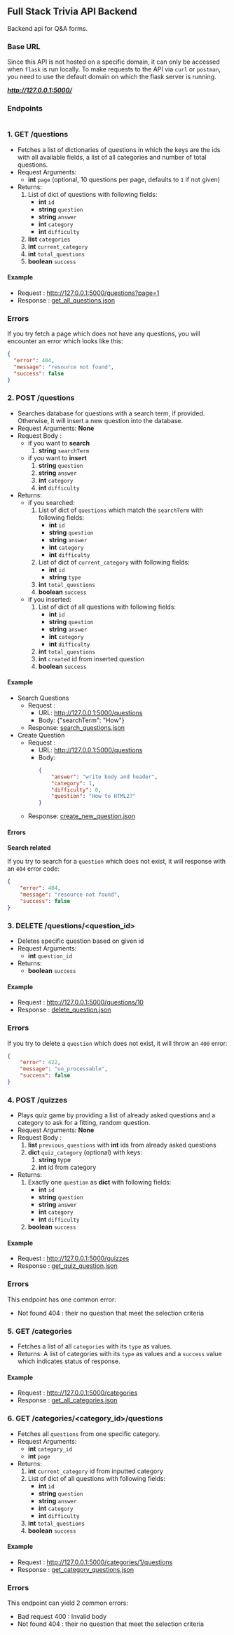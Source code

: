 ## Full Stack Trivia API Backend

Backend api for Q&A forms.

### Base URL

Since this API is not hosted on a specific domain, it can only be accessed when
`flask` is run locally. To make requests to the API via `curl` or `postman`,
you need to use the default domain on which the flask server is running.

**_http://127.0.0.1:5000/_**

### Endpoints


# <a name="get-questions"></a>
### 1. GET /questions

- Fetches a list of dictionaries of questions in which the keys are the ids with all available fields, a list of all categories and number of total questions.
- Request Arguments: 
    - **int** `page` (optional, 10 questions per page, defaults to `1` if not given)
- Returns: 
  1. List of dict of questions with following fields:
      - **int** `id`
      - **string** `question`
      - **string** `answer`
      - **int** `category`
      - **int** `difficulty`
  2. **list** `categories`
  3. **int** `current_category`
  4. **int** `total_questions`
  5. **boolean** `success`

#### Example
- Request : http://127.0.0.1:5000/questions?page=1
- Response : [get_all_questions.json](./outputs/get_all_questions.json)

### Errors

If you try fetch a page which does not have any questions, you will encounter an error which looks like this:
```json
{
  "error": 404,
  "message": "resource not found",
  "success": false
}
```

### 2. POST /questions
- Searches database for questions with a search term, if provided. Otherwise,
it will insert a new question into the database.
- Request Arguments: **None**
- Request Body :
  - if you want to **search**
       1. **string** `searchTerm`
  - if you want to **insert**
       1. **string** `question`
       2. **string** `answer`
       3. **int** `category`
       4. **int** `difficulty`
- Returns: 
  - if you searched:
    1. List of dict of `questions` which match the `searchTerm` with following fields:
        - **int** `id`
        - **string** `question`
        - **string** `answer`
        - **int** `category`
        - **int** `difficulty`
    2. List of dict of ``current_category`` with following fields:
        - **int** `id`
        - **string** `type`
    3. **int** `total_questions`
    4. **boolean** `success`
  - if you inserted:
    1. List of dict of all questions with following fields:
        - **int** `id` 
        - **string** `question`
        - **string** `answer`
        - **int** `category`
        - **int** `difficulty`
    2. **int** `total_questions`
    3. **int** `created`  id from inserted question
    4. **boolean** `success`

#### Example
- Search Questions
  - Request : 
    - URL: http://127.0.0.1:5000/questions
    - Body: {"searchTerm": "How"}
  - Response: [search_questions.json](./outputs/search_questions.json)
- Create Question
  - Request : 
    - URL: http://127.0.0.1:5000/questions
    - Body: 
        ```json
        {
            "answer": "write body and header",
            "category": 1,
            "difficulty": 0,
            "question": "How to HTML2?"
        }
        ```
  - Response: [create_new_question.json](./outputs/create_new_question.json)

#### Errors
**Search related**

If you try to search for a `question` which does not exist, it will response with an `404` error code:

```json
{
    "error": 404,
    "message": "resource not found",
    "success": false
}
```

### 3. DELETE /questions/<question_id>

- Deletes specific question based on given id
- Request Arguments: 
  - **int** `question_id`
- Returns: 
    - **boolean** `success`


#### Example
- Request : http://127.0.0.1:5000/questions/10
- Response : [delete_question.json](./outputs/delete_question.json)

### Errors

If you try to delete a `question` which does not exist, it will throw an `400` error:

```json
{
    "error": 422,
    "message": "un_processable",
    "success": false
}
```

### 4. POST /quizzes

- Plays quiz game by providing a list of already asked questions and a category to ask for a fitting, random question.
- Request Arguments: **None**
- Request Body : 
     1. **list** `previous_questions` with **int** ids from already asked questions
     1. **dict** `quiz_category` (optional) with keys:
        1.  **string** type
        2. **int** id from category
- Returns: 
  1. Exactly one `question` as **dict** with following fields:
      - **int** `id`
      - **string** `question`
      - **string** `answer`
      - **int** `category`
      - **int** `difficulty`
  2. **boolean** `success`

#### Example
- Request : http://127.0.0.1:5000/quizzes
- Response : [get_quiz_question.json](./outputs/get_quiz_question.json)

### Errors
This endpoint has one common error:
- Not found 404 : their no question that meet the selection criteria

### 5. GET /categories

- Fetches a list of all `categories` with its `type` as values.
- Returns: A list of categories with its `type` as values
and a `success` value which indicates status of response. 

#### Example
- Request : http://127.0.0.1:5000/categories
- Response : [get_all_categories.json](./outputs/get_all_categories.json)


### 6. GET /categories/<category_id>/questions

- Fetches all `questions` from one specific category.
- Request Arguments:
  - **int** `category_id`
  - **int** `page`
- Returns: 
  1. **int** `current_category` id from inputted category
  2. List of dict of all questions with following fields:
     - **int** `id` 
     - **string** `question`
     - **string** `answer`
     - **int** `category`
     - **int** `difficulty`
  3. **int** `total_questions`
  4. **boolean** `success`

#### Example
- Request : http://127.0.0.1:5000/categories/1/questions
- Response : [get_category_questions.json](./outputs/get_category_questions.json)

### Errors
This endpoint can yield 2 common errors:
- Bad request 400 : Invalid body
- Not found 404 : their no question that meet the selection criteria